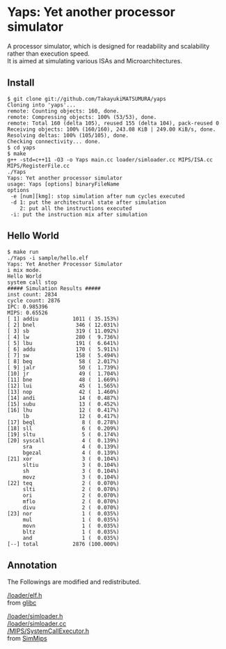 # Yaps: Yet another processor simulator
A processor simulator, which is designed for readability and scalability rather than execution speed.  
It is aimed at simulating various ISAs and Microarchitectures.

## Install
    $ git clone git://github.com/TakayukiMATSUMURA/yaps  
    Cloning into 'yaps'...  
    remote: Counting objects: 160, done.  
    remote: Compressing objects: 100% (53/53), done.  
    remote: Total 160 (delta 105), reused 155 (delta 104), pack-reused 0  
    Receiving objects: 100% (160/160), 243.08 KiB | 249.00 KiB/s, done.  
    Resolving deltas: 100% (105/105), done.  
    Checking connectivity... done.  
    $ cd yaps  
    $ make  
    g++ -std=c++11 -O3 -o Yaps main.cc loader/simloader.cc MIPS/ISA.cc MIPS/RegisterFile.cc  
    ./Yaps  
    Yaps: Yet another processor simulator  
    usage: Yaps [options] binaryFileName  
    options  
     -e [num][kmg]: stop simulation after num cycles executed  
     -d 1: put the architectural state after simulation  
        2: put all the instructions executed  
     -i: put the instruction mix after simulation

        
## Hello World
    $ make run
    ./Yaps -i sample/hello.elf
    Yaps: Yet Another Processor Simulator
    i mix mode.
    Hello World
    system call stop
    ##### Simulation Results #####
    inst count: 2834
    cycle count: 2876
    IPC: 0.985396
    MIPS: 0.65526
    [ 1] addiu           1011 ( 35.153%)
    [ 2] bnel             346 ( 12.031%)
    [ 3] sb               319 ( 11.092%)
    [ 4] lw               280 (  9.736%)
    [ 5] lbu              191 (  6.641%)
    [ 6] addu             170 (  5.911%)
    [ 7] sw               158 (  5.494%)
    [ 8] beq               58 (  2.017%)
    [ 9] jalr              50 (  1.739%)
    [10] jr                49 (  1.704%)
    [11] bne               48 (  1.669%)
    [12] lui               45 (  1.565%)
    [13] nop               42 (  1.460%)
    [14] andi              14 (  0.487%)
    [15] subu              13 (  0.452%)
    [16] lhu               12 (  0.417%)
         lb                12 (  0.417%)
    [17] beql               8 (  0.278%)
    [18] sll                6 (  0.209%)
    [19] sltu               5 (  0.174%)
    [20] syscall            4 (  0.139%)
         sra                4 (  0.139%)
         bgezal             4 (  0.139%)
    [21] xor                3 (  0.104%)
         sltiu              3 (  0.104%)
         sh                 3 (  0.104%)
         movz               3 (  0.104%)
    [22] teq                2 (  0.070%)
         slti               2 (  0.070%)
         ori                2 (  0.070%)
         mflo               2 (  0.070%)
         divu               2 (  0.070%)
    [23] nor                1 (  0.035%)
         mul                1 (  0.035%)
         movn               1 (  0.035%)
         bltz               1 (  0.035%)
         and                1 (  0.035%)
    [--] total           2876 (100.000%)
 
 
## Annotation
The Followings are modified and redistributed.

[/loader/elf.h](https://github.com/TakayukiMATSUMURA/Yaps/blob/master/loader/elf.h)  
from [glibc](https://sourceware.org/git/?p=glibc.git;a=summary)  

[/loader/simloader.h](https://github.com/TakayukiMATSUMURA/Yaps/blob/master/loader/simloader.h)  
[/loader/simloader.cc](https://github.com/TakayukiMATSUMURA/Yaps/blob/master/loader/simloader.cc)  
[/MIPS/SystemCallExecutor.h](https://github.com/TakayukiMATSUMURA/Yaps/blob/master/MIPS/SystemCallExecutor.h)  
from [SimMips](http://www.arch.cs.titech.ac.jp/SimMips/)